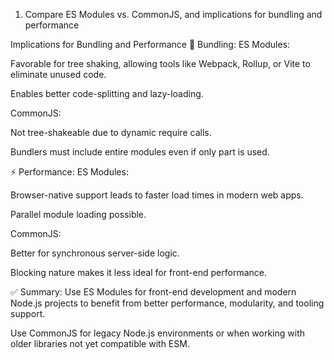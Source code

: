 1. Compare ES Modules vs. CommonJS, and implications for bundling and performance

Implications for Bundling and Performance
🔧 Bundling:
ES Modules:

Favorable for tree shaking, allowing tools like Webpack, Rollup, or Vite to eliminate unused code.

Enables better code-splitting and lazy-loading.

CommonJS:

Not tree-shakeable due to dynamic require calls.

Bundlers must include entire modules even if only part is used.

⚡ Performance:
ES Modules:

Browser-native support leads to faster load times in modern web apps.

Parallel module loading possible.

CommonJS:

Better for synchronous server-side logic.

Blocking nature makes it less ideal for front-end performance.

✅ Summary:
Use ES Modules for front-end development and modern Node.js projects to benefit from better performance, modularity, and tooling support.

Use CommonJS for legacy Node.js environments or when working with older libraries not yet compatible with ESM.
